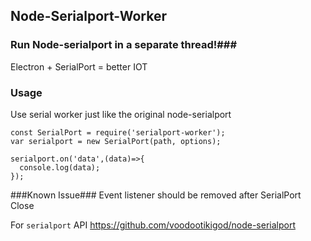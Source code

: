 ## Node-Serialport-Worker ##

### Run Node-serialport in a separate thread!###

Electron + SerialPort = better IOT

### Usage ###
Use serial worker just like the original node-serialport

```
const SerialPort = require('serialport-worker');
var serialport = new SerialPort(path, options);

serialport.on('data',(data)=>{
  console.log(data);
});
```

###Known Issue###
Event listener should be removed after SerialPort Close

For ```serialport``` API https://github.com/voodootikigod/node-serialport
